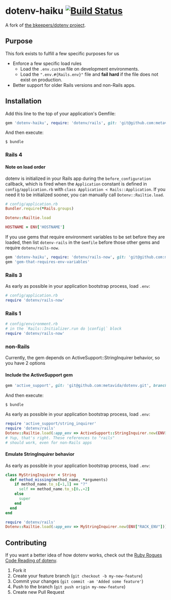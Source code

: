# dotenv-haiku [![Build Status](https://secure.travis-ci.org/metavida/dotenv.png?branch=haiku)](https://travis-ci.org/metavida/dotenv)

A fork of [the bkeepers/dotenv project](https://github.com/bkeepers/dotenv/).

## Purpose

This fork exists to fulfill a few specific purposes for us

* Enforce a few specific load rules
  * Load the `.env.custom` file on development environments.
  * Load the `".env.#{Rails.env}"` file and **fail hard** if the file does not exist on production.
* Better support for older Rails versions and non-Rails apps.

## Installation

Add this line to the top of your application's Gemfile:

```ruby
gem 'dotenv-haiku', require: 'dotenv/rails', git: 'git@github.com:metavida/dotenv.git', branch: 'haiku'
```

And then execute:

```shell
$ bundle
```

### Rails 4

#### Note on load order

dotenv is initialized in your Rails app during the `before_configuration` callback, which is fired when the `Application` constant is defined in `config/application.rb` with `class Application < Rails::Application`. If you need it to be initialized sooner, you can manually call `Dotenv::Railtie.load`.

```ruby
# config/application.rb
Bundler.require(*Rails.groups)

Dotenv::Railtie.load

HOSTNAME = ENV['HOSTNAME']
```

If you use gems that require environment variables to be set before they are loaded, then list `dotenv-rails` in the `Gemfile` before those other gems and require `dotenv/rails-now`.

```ruby
gem 'dotenv-haiku', require: 'dotenv/rails-now', git: 'git@github.com:metavida/dotenv.git', branch: 'haiku'
gem 'gem-that-requires-env-variables'
```

### Rails 3

As early as possible in your application bootstrap process, load `.env`:

```ruby
# config/application.rb
require 'dotenv/rails-now'
```

### Rails 1

```ruby
# config/environment.rb
# in the `Rails::Initializer.run do |config|` block
require 'dotenv/rails-now'
```

### non-Rails

Currently, the gem depends on ActiveSupport::StringInquirer behavior, so you have 2 options

#### Include the ActiveSupport gem

```ruby
gem 'active_support', git: 'git@github.com:metavida/dotenv.git', branch: 'haiku'
```

And then execute:

```shell
$ bundle
```

As early as possible in your application bootstrap process, load `.env`:

```ruby
require 'active_support/string_inquirer'
require 'dotenv/rails'
Dotenv::Railtie.load(:app_env => ActiveSupport::StringInquirer.new(ENV["RACK_ENV"]))
# Yup, that's right. These references to "rails"
# should work, even for non-Rails apps
```

#### Emulate StringInquirer behavior

As early as possible in your application bootstrap process, load `.env`:

```ruby
class MyStringInquirer < String
  def method_missing(method_name, *arguments)
    if method_name.to_s[-1,1] == "?"
      self == method_name.to_s[0..-2]
    else
      super
    end
  end
end

require 'dotenv/rails'
Dotenv::Railtie.load(:app_env => MyStringInquirer.new(ENV["RACK_ENV"]))
```

## Contributing

If you want a better idea of how dotenv works, check out the [Ruby Rogues Code Reading of dotenv](https://www.youtube.com/watch?v=lKmY_0uY86s).

1. Fork it
2. Create your feature branch (`git checkout -b my-new-feature`)
3. Commit your changes (`git commit -am 'Added some feature'`)
4. Push to the branch (`git push origin my-new-feature`)
5. Create new Pull Request

